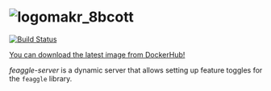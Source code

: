 # ![logomakr_8bcott](https://user-images.githubusercontent.com/3071208/53872064-a8a25f00-3ffd-11e9-99e1-8a51d437e1d4.png)

[![Build Status](https://travis-ci.org/kmruiz/feaggle-server.svg?branch=master)](https://travis-ci.org/kmruiz/feaggle-server)

[You can download the latest image from DockerHub!](https://cloud.docker.com/repository/docker/kmruiz/feaggle-server)

*feaggle-server* is a dynamic server that allows setting up
feature toggles for the `feaggle` library.
